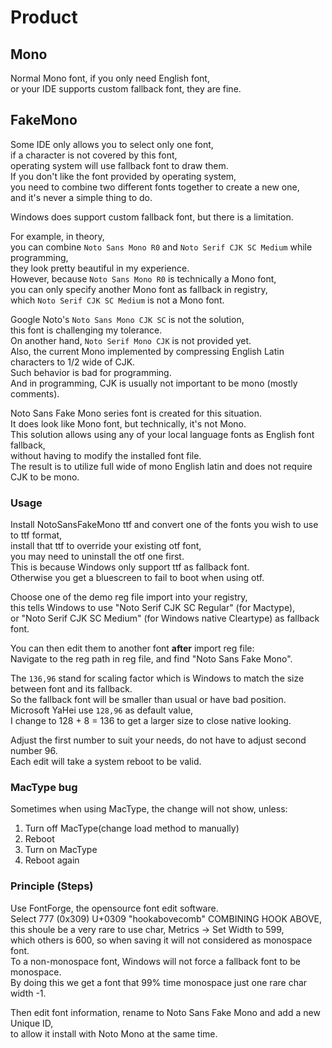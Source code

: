 # Product

## Mono

Normal Mono font, if you only need English font,  
or your IDE supports custom fallback font, they are fine.

## FakeMono

Some IDE only allows you to select only one font,  
if a character is not covered by this font,  
operating system will use fallback font to draw them.  
If you don't like the font provided by operating system,  
you need to combine two different fonts together to create a new one,  
and it's never a simple thing to do.

Windows does support custom fallback font, but there is a limitation.

For example, in theory,  
you can combine `Noto Sans Mono R0` and `Noto Serif CJK SC Medium` while programming,  
they look pretty beautiful in my experience.  
However, because `Noto Sans Mono R0` is technically a Mono font,  
you can only specify another Mono font as fallback in registry,  
which `Noto Serif CJK SC Medium` is not a Mono font.

Google Noto's `Noto Sans Mono CJK SC` is not the solution,  
this font is challenging my tolerance.  
On another hand, `Noto Serif Mono CJK` is not provided yet.  
Also, the current Mono implemented by compressing English Latin characters to 1/2 wide of CJK.  
Such behavior is bad for programming.  
And in programming, CJK is usually not important to be mono (mostly comments).

Noto Sans Fake Mono series font is created for this situation.  
It does look like Mono font, but technically, it's not Mono.  
This solution allows using any of your local language fonts as English font fallback,  
without having to modify the installed font file.  
The result is to utilize full wide of mono English latin and does not require CJK to be mono.

### Usage

Install NotoSansFakeMono ttf and convert one of the fonts you wish to use to ttf format,  
install that ttf to override your existing otf font,  
you may need to uninstall the otf one first.  
This is because Windows only support ttf as fallback font.  
Otherwise you get a bluescreen to fail to boot when using otf.

Choose one of the demo reg file import into your registry,  
this tells Windows to use "Noto Serif CJK SC Regular" (for Mactype),  
or "Noto Serif CJK SC Medium" (for Windows native Cleartype) as fallback font.

You can then edit them to another font **after** import reg file:  
Navigate to the reg path in reg file, and find "Noto Sans Fake Mono".

The `136,96` stand for scaling factor which is Windows to match the size between font and its fallback.  
So the fallback font will be smaller than usual or have bad position.  
Microsoft YaHei use `128,96` as default value,  
I change to 128 + 8 = 136 to get a larger size to close native looking.

Adjust the first number to suit your needs, do not have to adjust second number 96.  
Each edit will take a system reboot to be valid.

### MacType bug

Sometimes when using MacType, the change will not show, unless:

1. Turn off MacType(change load method to manually)
2. Reboot
3. Turn on MacType
4. Reboot again

### Principle (Steps)

Use FontForge, the opensource font edit software.  
Select 777 (0x309) U+0309 "hookabovecomb" COMBINING HOOK ABOVE,  
this shoule be a very rare to use char, Metrics -> Set Width to 599,  
which others is 600, so when saving it will not considered as monospace font.  
To a non-monospace font, Windows will not force a fallback font to be monospace.  
By doing this we get a font that 99% time monospace just one rare char width -1.

Then edit font information, rename to Noto Sans Fake Mono and add a new Unique ID,  
to allow it install with Noto Mono at the same time.
